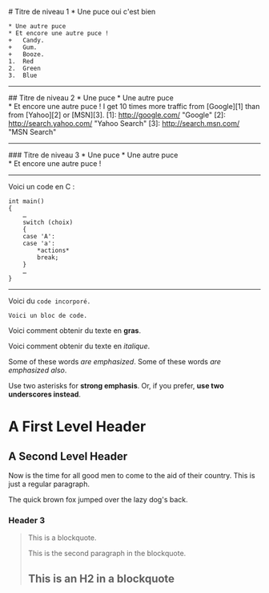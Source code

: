 # Titre de niveau 1
	* Une puce
		oui c'est bien

	* Une autre puce
	* Et encore une autre puce !
	+   Candy.
	+   Gum.
	+   Booze.
	1.  Red
	2.  Green
	3.  Blue

---

## Titre de niveau 2
	* Une puce
	* Une autre puce
	* Et encore une autre puce !
	I get 10 times more traffic from [Google][1] than from [Yahoo][2] or [MSN][3].
	[1]: http://google.com/        "Google"
	[2]: http://search.yahoo.com/  "Yahoo Search"
	[3]: http://search.msn.com/    "MSN Search"

---

### Titre de niveau 3
	* Une puce
	* Une autre puce
	* Et encore une autre puce !

---

<p>Voici un code en C :</p>

<pre><code>int main()
{
	…
    switch (choix)
    {
	case 'A':
	case 'a':
	    *actions*
	    break;
    }
    …
}
</code></pre>

---

Voici du `code incorporé.`

```
Voici un bloc de code.
```

Voici comment obtenir du texte en **gras**.

Voici comment obtenir du texte en *italique*.

Some of these words *are emphasized*.
Some of these words _are emphasized also_.

Use two asterisks for **strong emphasis**.
Or, if you prefer, __use two underscores instead__.


A First Level Header
====================

A Second Level Header
---------------------

Now is the time for all good men to come to
the aid of their country. This is just a
regular paragraph.

The quick brown fox jumped over the lazy
dog's back.

### Header 3

> This is a blockquote.
> 
> This is the second paragraph in the blockquote.
>
> ## This is an H2 in a blockquote